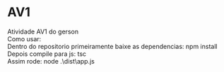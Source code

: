 # AV1
Atividade AV1 do gerson<br>Como usar:<br>Dentro do repositorio primeiramente baixe as dependencias: npm install<br>Depois compile para js: tsc<br>Assim rode: node .\dist\app.js
